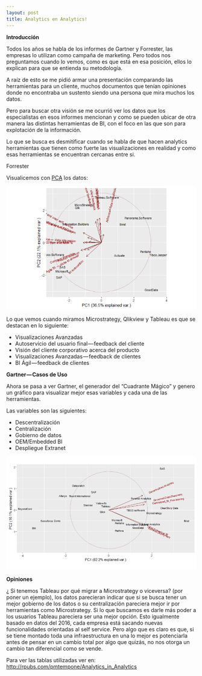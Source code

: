 ```yaml
---
layout: post
title: Analytics en Analytics!
---
```


**Introducción**

Todos los años se habla de los informes de Gartner y Forrester, las empresas lo utilizan como campaña de marketing. Pero todos nos preguntamos cuando lo vemos, como es que está en esa posición, ellos lo explican para que se entienda su metodología.

A raíz de esto se me pidió armar una presentación comparando las herramientas para un cliente, muchos documentos que tenían opiniones donde no encontraba un sustento siendo una persona que mira muchos los datos.

Pero para buscar otra visión se me ocurrió ver los datos que los especialistas en esos informes mencionan y como se pueden ubicar de otra manera las distintas herramientas de BI, con el foco en las que son para explotación de la información.

Lo que se busca es desmitificar cuando se habla de que hacen analytics herramientas que tienen como fuerte las visualizaciones en realidad y como esas herramientas se encuentran cercanas entre si.


Forrester

Visualicemos con [PCA](https://es.wikipedia.org/wiki/Análisis_de_componentes_principales) los datos:

![alt text](/images/pca_analytics.png)

Lo que vemos cuando miramos Microstrategy, Qlikview y Tableau es que se destacan en lo siguiente:

* Visualizaciones Avanzadas
* Autoservicio del usuario final — feedback del cliente
* Visión del cliente corporativo acerca del producto
* Visualizaciones Avanzadas — feedback de clientes
* BI Ágil — feedback de clientes

**Gartner — Casos de Uso**

Ahora se pasa a ver Gartner, el generador del “Cuadrante Mágico” y genero un gráfico para visualizar mejor esas variables y cada una de las herramientas.

Las variables son las siguientes:

* Descentralización
* Centralización
* Gobierno de datos
* OEM/Embedded BI
* Despliegue Extranet

![alt text](/images/pca_analytics_02.png)


**Opiniones**

¿ Si tenemos Tableau por qué migrar a Microstrategy o viceversa? (por poner un ejemplo), los datos parecieran indicar que si se busca tener un mejor gobierno de los datos o su centralización pareciera mejor ir por herramientas como Microstrategy. Si lo que buscamos es darle más poder a los usuarios Tableau pareciera ser una mejor opción. Esto igualmente basado en datos del 2016, cada empresa está sacando nuevas funcionalidades orientadas al self service. Pero algo que es claro es que, si se tiene montado toda una infraestructura en una lo mejor es potenciarla antes de pensar en un cambio total por algo que quizás, no nos otorga un cambio tan diferencial como se vende.

Para ver las tablas utilizadas ver en: http://rpubs.com/pmtempone/Analytics_in_Analytics



